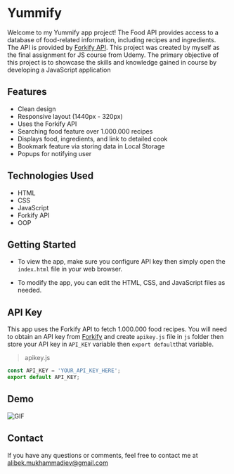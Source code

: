 # Yummify

Welcome to my Yummify app project! The Food API provides access to a database of food-related information, including recipes and ingredients. The API is provided by [Forkify API](https://forkify-api.herokuapp.com/). This project was created by myself as the final assignment for JS course from Udemy. The primary objective of this project is to showcase the skills and knowledge gained in course by developing a JavaScript application 

## Features

- Clean design
- Responsive layout (1440px - 320px)
- Uses the Forkify API 
- Searching food feature over 1.000.000 recipes
- Displays food, ingredients, and link to detailed cook
- Bookmark feature via storing data in Local Storage
- Popups for notifying user

## Technologies Used

- HTML
- CSS
- JavaScript
- Forkify API
- OOP

## Getting Started

- To view the app, make sure you configure API key then simply open the `index.html` file in your web browser.

- To modify the app, you can edit the HTML, CSS, and JavaScript files as needed.

## API Key

This app uses the Forkify API to fetch 1.000.000 food recipes. You will need to obtain an API key from [Forkify](https://forkify-api.herokuapp.com/) and create `apikey.js` file in `js` folder then store your API key in `API_KEY` variable then `export default`that variable.


> apikey.js
```javascript
const API_KEY = 'YOUR_API_KEY_HERE';
export default API_KEY;
```

## Demo
![GIF](demo.gif)

## Contact

If you have any questions or comments, feel free to contact me at alibek.mukhammadiev@gmail.com
